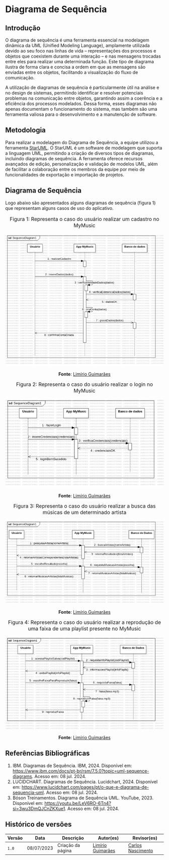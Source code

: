 # Diagrama de Sequência

## Introdução

O diagrama de sequência é uma ferramenta essencial na modelagem dinâmica da UML (Unified Modeling Language), amplamente utilizada devido ao seu foco nas linhas de vida – representações dos processos e objetos que coexistem durante uma interação – e nas mensagens trocadas entre eles para realizar uma determinada função. Este tipo de diagrama ilustra de forma clara e concisa a ordem em que as mensagens são enviadas entre os objetos, facilitando a visualização do fluxo de comunicação.

A utilização de diagramas de sequência é particularmente útil na análise e no design de sistemas, permitindo identificar e resolver potenciais problemas na comunicação entre objetos, garantindo assim a coerência e a eficiência dos processos modelados. Dessa forma, esses diagramas não apenas documentam o funcionamento do sistema, mas também são uma ferramenta valiosa para o desenvolvimento e a manutenção de software.

## Metodologia

Para realizar a modelagem do Diagrama de Sequência, a equipe utilizou a ferramenta [StarUML](githttps://staruml.io/). O StarUML é um software de modelagem que suporta a linguagem UML, permitindo a criação de diversos tipos de diagramas, incluindo diagramas de sequência. A ferramenta oferece recursos avançados de edição, personalização e validação de modelos UML, além de facilitar a colaboração entre os membros da equipe por meio de funcionalidades de exportação e importação de projetos.

## Diagrama de Sequência

Logo abaixo são apresentados alguns diagramas de sequência (figura 1) que representam alguns casos de uso do aplicativo.
<center>
<font size="3"><p style="text-align: center">Figura 1: Representa o caso do usuário realizar um cadastro no MyMusic </p></font>

![Diagrama](../Assets/SequenceDiagram1.jpg)

**Fonte**: [Limírio Guimarães](https://github.com/LimirioGuimaraes)

<font size="3"><p style="text-align: center">Figura 2: Representa o caso do usuário realizar o login no MyMusic </p></font>


![Diagrama](../Assets/SequenceDiagram2.jpg)

**Fonte**: [Limírio Guimarães](https://github.com/LimirioGuimaraes)

<font size="3"><p style="text-align: center">Figura 3: Representa o caso do usuário realizar a busca das músicas de um determinado artista </p></font>


![Diagrama](../Assets/SequenceDiagram3.jpg)

**Fonte**: [Limírio Guimarães](https://github.com/LimirioGuimaraes)

<font size="3"><p style="text-align: center">Figura 4: Representa o caso do usuário realizar a reprodução de uma faixa de uma playlist presente no MyMusic </p></font>


![Diagrama](../Assets/SequenceDiagram4.jpg)

**Fonte**: [Limírio Guimarães](https://github.com/LimirioGuimaraes)
</center>

## Referências Bibliográficas

1. IBM. Diagramas de Sequência. IBM, 2024. Disponível em: https://www.ibm.com/docs/pt-br/rsm/7.5.0?topic=uml-sequence-diagrams. Acesso em: 08 jul. 2024.
2. LUCIDCHART. Diagramas de Sequência. Lucidchart, 2024. Disponível em: https://www.lucidchart.com/pages/pt/o-que-e-diagrama-de-sequencia-uml. Acesso em: 08 jul. 2024.
3. Bóson Treinamentos. Diagrama de Sequência UML. YouTube, 2023. Disponível em: https://youtu.be/LeV6RO-6Tn4?si=3wu3DmQJCnZKXue1. Acesso em: 08 jul. 2024.

## Histórico de versões 

|   Versão  |    Data   | Descrição | Autor(es) | Revisor(es)|
| --------- | --------- | --------- | --------- | ---------- |
|   `1.0`   | 08/07/2023| Criação da página | [Limírio Guimarães](https://github.com/LimirioGuimaraes) | [Carlos Nascimento](https://github.com/CDGodoy)|
